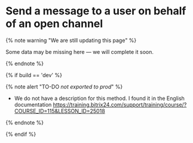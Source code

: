 # Send a message to a user on behalf of an open channel

{% note warning "We are still updating this page" %}

Some data may be missing here — we will complete it soon.

{% endnote %}

{% if build == 'dev' %}

{% note alert "TO-DO _not exported to prod_" %}

- We do not have a description for this method. I found it in the English documentation https://training.bitrix24.com/support/training/course/?COURSE_ID=115&LESSON_ID=25018

{% endnote %}

{% endif %}